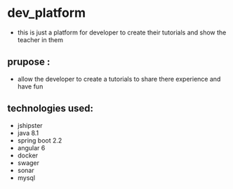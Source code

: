 # dev_platform

- this is just a platform for developer to create their tutorials and show the teacher in them

## prupose :

- allow the developer to create a tutorials to share there experience and have fun 

## technologies used:

- jshipster
- java 8.1
- spring boot 2.2
- angular 6
- docker
- swager 
- sonar
- mysql

